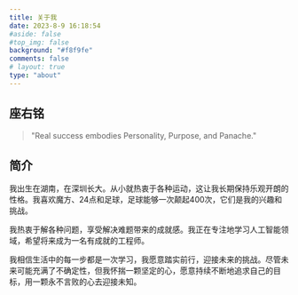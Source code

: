 ```yaml
---
title: 关于我
date: 2023-8-9 16:18:54
#aside: false
#top_img: false
background: "#f8f9fe"
comments: false
# layout: true
type: "about"
---
```

## 座右铭
>"Real success embodies Personality, Purpose, and Panache."

## 简介
我出生在湖南，在深圳长大。从小就热衷于各种运动，这让我长期保持乐观开朗的性格。我喜欢魔方、24点和足球，足球能够一次颠起400次，它们是我的兴趣和挑战。

我热衷于解各种问题，享受解决难题带来的成就感。我正在专注地学习人工智能领域，希望将来成为一名有成就的工程师。

我相信生活中的每一步都是一次学习，我愿意踏实前行，迎接未来的挑战。尽管未来可能充满了不确定性，但我怀揣一颗坚定的心，愿意持续不断地追求自己的目标，用一颗永不言败的心去迎接未知。


